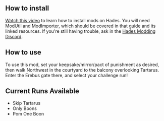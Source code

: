 ## How to install

[Watch this video](https://www.youtube.com/watch?v=gLf_vqIYqyo) to learn how to install mods on Hades. You will need ModUtil and ModImporter, which should be covered in that guide and its linked resources. If you're still having trouble, ask in the [Hades Modding Discord](https://discord.gg/KuMbyrN).

## How to use

To use this mod, set your keepsake/mirror/pact of punishment as desired, then walk Northwest in the courtyard to the balcony overlooking Tartarus. Enter the Erebus gate there, and select your challenge run!

## Current Runs Available

- Skip Tartarus
- Only Boons
- Pom One Boon
